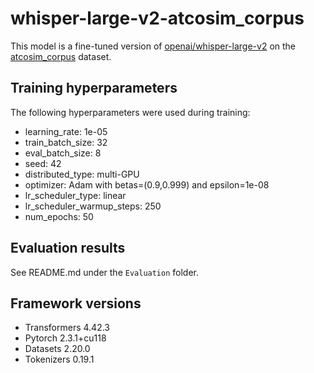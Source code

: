 # whisper-large-v2-atcosim_corpus

This model is a fine-tuned version of [openai/whisper-large-v2](https://huggingface.co/openai/whisper-large-v2) on the [atcosim_corpus](https://huggingface.co/datasets/Jzuluaga/atcosim_corpus) dataset.


## Training hyperparameters

The following hyperparameters were used during training:
- learning_rate: 1e-05
- train_batch_size: 32
- eval_batch_size: 8
- seed: 42
- distributed_type: multi-GPU
- optimizer: Adam with betas=(0.9,0.999) and epsilon=1e-08
- lr_scheduler_type: linear
- lr_scheduler_warmup_steps: 250
- num_epochs: 50

  
## Evaluation results

See README.md under the `Evaluation` folder.


## Framework versions

- Transformers 4.42.3
- Pytorch 2.3.1+cu118
- Datasets 2.20.0
- Tokenizers 0.19.1
